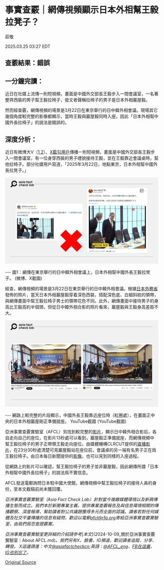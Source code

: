 # 事實查覈｜網傳視頻顯示日本外相幫王毅拉凳子？

莊敬

2025.03.25 03:27 EDT

## 查覈結果：錯誤

## 一分鐘完讀：

近日在社媒上流傳一則短視頻，畫面是中國外交部長王毅步入一間會議室，一名著整齊西裝的男子幫王毅拉椅子，發文者聲稱拉椅子的男子是日本外相巖屋毅。

然而經查覈，網傳視頻的場景是3月22日在東京舉行的日中韓外相會議。現場其它幾個角度較完整的影像都顯示，當時王毅與巖屋毅同時入座，因此「日本外相幫中國外長拉椅子」的說法是錯誤的。

## 深度分析：

近日有微博大V（[1](https://m.weibo.cn/detail/5147445956971680),[2](https://m.weibo.cn/detail/5147134988653731)）、[X藍勾用戶](https://x.com/KELMAND1/status/1903685160698089526)傳播一則短視頻，畫面是中國外交部長王毅步入一間會議室，有一位身穿西裝的男子禮貌接待王毅，並在王毅靠近會議桌時，幫他拉椅子。部分社媒用戶寫道，「2025年3月22日，地點東京，日本外相幫中國外長拉凳子。」

![網傳在東京舉行的日中韓外相會議上，日本外相幫中國外長王毅拉凳子。](images/J3UAJASJORGNPG2ZG4VMUBUDZI.jpg)

--- 圖1：網傳在東京舉行的日中韓外相會議上，日本外相幫中國外長王毅拉凳子。 (微博、X截圖)

經查，網傳視頻的場景是3月22日在東京舉行的日中韓外相會議。根據[日本外務省](https://www.mofa.go.jp/mofaj/press/release/pressit_000001_01928.html)發佈的照片，當天日本外相巖屋毅穿着深色西裝，搭配深色底、白細斜紋的領帶，與網傳畫面中幫王毅拉椅子男士的領帶花色不同。此外，網傳畫面中接待男子的身高比王毅高約半個頭，但從日中韓外相合影的照片看來，巖屋毅與王毅身高差距不大。

![網路上較完整的片段顯示，中國外長王毅靠近座位時（紅圈處），在畫面正中央的日本外相巖屋剛正準備就座。](images/QAHTRZ66PVEO7GRWABT4U7C46Q.jpg)

--- 網路上較完整的片段顯示，中國外長王毅靠近座位時（紅圈處），在畫面正中央的日本外相巖屋剛正準備就座。 YouTube截圖 (YouTube截圖)

亞洲事實查覈實驗室（AFCL）另找到較完整的[影片](https://www.youtube.com/watch?v=BuYSNmhp85o)，顯示日中韓外相合影后，各自走向自己的座位，在影片13秒處可以看到，巖屋毅正準備就座，而網傳視頻中幫王毅拉椅子的男子正帶領王毅走向座位。由媒體機構CLRCUT提供的[直播影片](https://www.youtube.com/watch?v=fazyJifmum4)，在23分30秒處清楚可見巖屋毅站在座位前，會議桌的另一端有名男子正在爲王毅拉椅子。由日本每日新聞提供的[影像](https://www.youtube.com/watch?v=fdUqBfnbGvg)，也可以見到同樣的入座過程。

從網路上的影片可以確認，幫王毅拉椅子的男子並非巖屋毅，因此網傳所謂「日本外相幫中國外長拉椅子」的說法爲不實信息。

AFCL發送電郵詢問日本駐中國大使館，網傳視頻中幫王毅拉椅子的接待人員的身份，至本文截稿前尚未獲回覆。

*亞洲事實查覈實驗室（Asia Fact Check Lab）針對當今複雜媒體環境以及新興傳播生態而成立。我們本於新聞專業主義，提供專業查覈報告及與信息環境相關的傳播觀察、深度報導，幫助讀者對公共議題獲得多元而全面的認識。讀者若對任何媒體及社交平臺傳播的信息有疑問，歡迎以電郵*[*afcl@rfa.org*](mailto:afcl@rfa.org)*寄給亞洲事實查覈實驗室，由我們爲您查證覈實。*

*亞洲事實查覈實驗室更詳細的介紹請參考*[*本文*](2024-10-09_關於亞洲事實查覈實驗室｜About AFCL.md)*。我們另有X、臉書、IG頻道，歡迎讀者追蹤、分享、轉發。 X這邊請進：中文*[*@asiafactcheckcn*](https://twitter.com/asiafactcheckcn)*;英語：*[*@AFCL\_eng*](https://twitter.com/AFCL_eng)*、*[*FB在這裏*](https://www.facebook.com/asiafactchecklabcn)*、*[*IG也別忘了*](https://www.instagram.com/asiafactchecklab/)*。*



[Original Source](https://www.rfa.org/mandarin/shishi-hecha/2025/03/25/fact-check-china-japan-rok-foreign-ministers-summit/)
